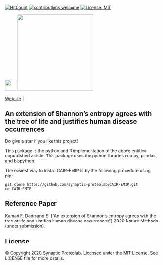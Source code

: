 [![HitCount](http://hits.dwyl.com/synaptic-proteolab/CAIR-EMIP.svg)](http://hits.dwyl.com/synaptic-proteolab/CAIR-EMIP)
[![contributions welcome](https://img.shields.io/badge/contributions-welcome-brightgreen.svg?style=flat)](https://github.com/synaptic-proteolab/CAIR-EMIP/pulls)
[![License: MIT](https://img.shields.io/badge/License-MIT-yellow.svg)](https://opensource.org/licenses/MIT)


<img src=https://static.wixstatic.com/media/26a7de_c3cc924c47c543a6b79aab02cc704521~mv2.png/v1/fill/w_73,h_73,al_c,q_85,usm_0.66_1.00_0.01/Asset%203xxxhdpi.webp width=36/>
<img src=https://avatars0.githubusercontent.com/u/61604395?s=200&v=4 width=250/>


[Website](https://www.synaptic.one/) |



## An extension of Shannon’s entropy agrees with the tree of life and justifies human disease occurrences ##

Do give a star if you like this project!

This package is the python and R implementation of the above entitled unpublished article.
This package uses the python libraries numpy, pandas, and biopython.

The easiest way to install CAIR-EMIP is by the following procedure using pip:
```
git clone https://github.com/synaptic-proteolab/CAIR-EMIP.git
cd CAIR-EMIP
```
Reference Paper
-------
Kamari F, Dadmand S. ["An extension of Shannon’s entropy agrees with the tree of life and justifies human disease occurrences"] 2020 Nature Methods (under submission).

License
-------
© Copyright 2020 Synaptic Proteolab. Licensed under the MIT License. See LICENSE file for more details.
